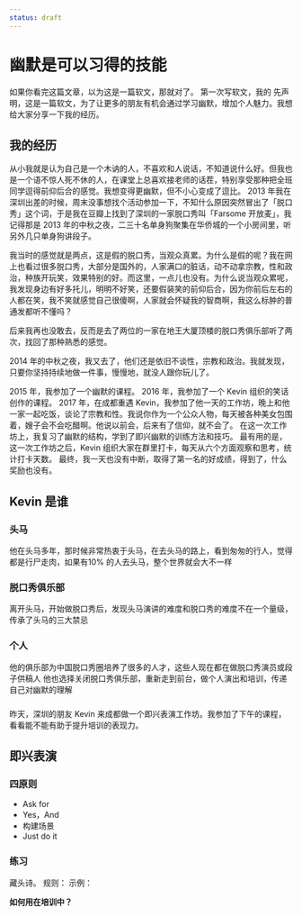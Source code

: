 ```yaml
---
status: draft
---
```


# 幽默是可以习得的技能 #
如果你看完这篇文章，以为这是一篇软文，那就对了。
第一次写软文，我的
先声明，这是一篇软文，为了让更多的朋友有机会通过学习幽默，增加个人魅力。我想给大家分享一下我的经历。


## 我的经历 ##

从小我就是认为自己是一个木讷的人，不喜欢和人说话，不知道说什么好。但我也是一个语不惊人死不休的人，在课堂上总喜欢接老师的话茬，特别享受那种把全班同学逗得前仰后合的感觉。我想变得更幽默，但不小心变成了逗比。
2013 年我在深圳出差的时候，周末没事想找个活动参加一下，不知什么原因突然冒出了「脱口秀」这个词，于是我在豆瓣上找到了深圳的一家脱口秀叫「Farsome 开放麦」，我记得那是 2013 年的中秋之夜，二三十名单身狗聚集在华侨城的一个小房间里，听另外几只单身狗讲段子。

我当时的感觉就是两点，这是假的脱口秀，当观众真累。为什么是假的呢？我在网上也看过很多脱口秀，大部分是国外的，人家满口的脏话，动不动拿宗教，性和政治，种族开玩笑，效果特别的好。而这里，一点儿也没有。为什么说当观众累呢，我发现身边有好多托儿，明明不好笑，还要假装笑的前仰后合，因为你前后左右的人都在笑，我不笑就感觉自己很傻啊，人家就会怀疑我的智商啊，我这么标肿的普通发都听不懂吗？

后来我再也没敢去，反而是去了两位的一家在地王大厦顶楼的脱口秀俱乐部听了两次，找回了那种熟悉的感觉。

2014 年的中秋之夜，我又去了，他们还是依旧不谈性，宗教和政治。我就发现，只要你坚持持续地做一件事，慢慢地，就没人跟你玩儿了。

2015 年，我参加了一个幽默的课程。
2016 年，我参加了一个 Kevin 组织的笑话创作的课程。
2017 年，在成都重遇 Kevin，我参加了他一天的工作坊，晚上和他一家一起吃饭，谈论了宗教和性。我说你作为一个公众人物，每天被各种美女包围着，嫂子会不会吃醋啊。他说以前会，后来有了信仰，就不会了。
在这一次工作坊上，我复习了幽默的结构，学到了即兴幽默的训练方法和技巧。
最有用的是，这一次工作坊之后，Kevin 组织大家在群里打卡，每天从六个方面观察和思考，统计打卡天数。
最终，我一天也没有中断，取得了第一名的好成绩，得到了，什么奖励也没有。


## Kevin 是谁 ##



### 头马 ###

他在头马多年，那时候非常热衷于头马，在去头马的路上，看到匆匆的行人，觉得都是行尸走肉，如果有10% 的人去头马，整个世界就会大不一样


### 脱口秀俱乐部 ###

离开头马，开始做脱口秀后，发现头马演讲的难度和脱口秀的难度不在一个量级，传承了头马的三大禁忌


### 个人 ###

他的俱乐部为中国脱口秀圈培养了很多的人才，这些人现在都在做脱口秀演员或段子供稿人
他也选择关闭脱口秀俱乐部，重新走到前台，做个人演出和培训，传递自己对幽默的理解


###  ###



昨天，深圳的朋友 Kevin 来成都做一个即兴表演工作坊。我参加了下午的课程，看看能不能有助于提升培训的表现力。

## 即兴表演
### 四原则
* Ask for
* Yes，And
* 构建场景
* Just do it

### 练习
藏头诗。
规则：
示例：

**如何用在培训中？**